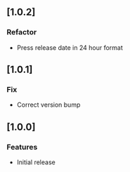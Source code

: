 ## [1.0.2]

### Refactor

-   Press release date in 24 hour format

## [1.0.1]

### Fix

-   Correct version bump

## [1.0.0]

### Features

-   Initial release

